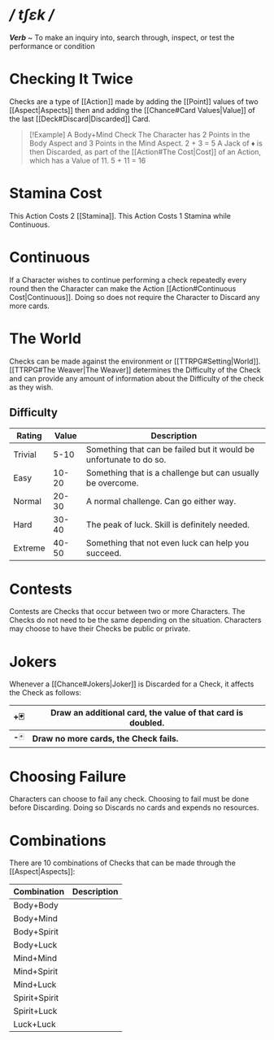 # */ tʃɛk /*
***Verb*** ~ To make an inquiry into, search through, inspect, or test the performance or condition
# Checking It Twice
Checks are a type of [[Action]] made by adding the [[Point]] values of two [[Aspect|Aspects]] then and adding the [[Chance#Card Values|Value]] of the last [[Deck#Discard|Discarded]] Card. 

>[!Example]
>A Body+Mind Check
>The Character has 2 Points in the Body Aspect and 3 Points in the Mind Aspect.
>2 + 3 = 5
>A Jack of ♦ is then Discarded, as part of the [[Action#The Cost|Cost]] of an Action, which has a Value of 11.
>5 + 11 = 16
# Stamina Cost
This Action Costs 2 [[Stamina]].
This Action Costs 1 Stamina while Continuous.
# Continuous
If a Character wishes to continue performing a check repeatedly every round then the Character can make the Action [[Action#Continuous Cost|Continuous]]. Doing so does not require the Character to Discard any more cards.

# The World
Checks can be made against the environment or [[TTRPG#Setting|World]]. [[TTRPG#The Weaver|The Weaver]] determines the Difficulty of the Check and can provide any amount of information about the Difficulty of the check as they wish.
## Difficulty
| Rating  | Value | Description                                                        |
| ------- | ----- | ------------------------------------------------------------------ |
| Trivial | 5-10  | Something that can be failed but it would be unfortunate to do so. |
| Easy    | 10-20 | Something that is a challenge but can usually be overcome.         |
| Normal  | 20-30 | A normal challenge. Can go either way.                             |
| Hard    | 30-40 | The peak of luck. Skill is definitely needed.                      |
| Extreme | 40-50 | Something that not even luck can help you succeed.                 |
# Contests
Contests are Checks that occur between two or more Characters. The Checks do not need to be the same depending on the situation.
Characters may choose to have their Checks be public or private.

# Jokers
Whenever a [[Chance#Jokers|Joker]] is Discarded for a Check, it affects the Check as follows:

| +🃏     | Draw an additional card, the value of that card is doubled. |
| ------- | ----------------------------------------------------------- |
| **-**🃏 | **Draw no more cards, the Check fails.**                    |
# Choosing Failure
Characters can choose to fail any check. Choosing to fail must be done before Discarding. Doing so Discards no cards and expends no resources.
# Combinations
There are 10 combinations of Checks that can be made through the [[Aspect|Aspects]]:

| Combination   | Description |
| ------------- | ----------- |
| Body+Body     |             |
| Body+Mind     |             |
| Body+Spirit   |             |
| Body+Luck     |             |
| Mind+Mind     |             |
| Mind+Spirit   |             |
| Mind+Luck     |             |
| Spirit+Spirit |             |
| Spirit+Luck   |             |
| Luck+Luck     |             |

